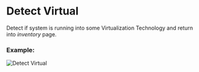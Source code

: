 # Detect Virtual

Detect if system is running into some Virtualization Technology
and return into _inventory_ page.

### Example:

![Detect Virtual](/allangood/site_media/detect_virtual.jpg?raw=true "Detect Virtual")
